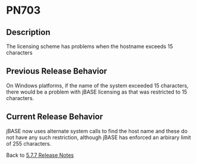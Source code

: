 # PN703

<PageHeader />

## Description

The licensing scheme has problems when the hostname exceeds 15 characters

## Previous Release Behavior

On Windows platforms, if the name of the system exceeded 15 characters, there would be a problem with jBASE licensing as that was restricted to 15 characters.

## Current Release Behavior

jBASE now uses alternate system calls to find the host name and these do not have any such restriction, although jBASE has enforced an arbirary limit of 255 characters.

Back to [5.7.7 Release Notes](../jbase-5.7.7-release-notes/README.md)
  
<PageFooter />
